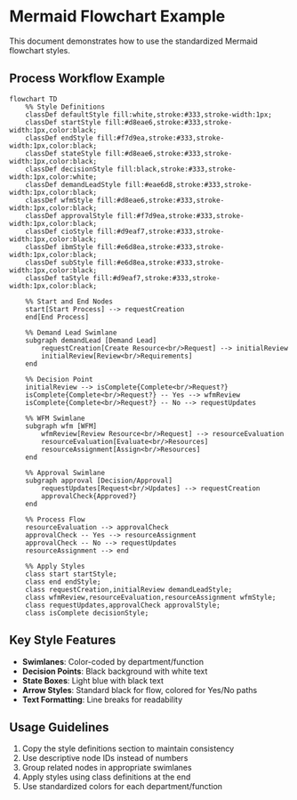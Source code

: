 # Mermaid Flowchart Example

This document demonstrates how to use the standardized Mermaid flowchart styles.

## Process Workflow Example

```mermaid
flowchart TD
    %% Style Definitions
    classDef defaultStyle fill:white,stroke:#333,stroke-width:1px;
    classDef startStyle fill:#d8eae6,stroke:#333,stroke-width:1px,color:black;
    classDef endStyle fill:#f7d9ea,stroke:#333,stroke-width:1px,color:black;
    classDef stateStyle fill:#d8eae6,stroke:#333,stroke-width:1px,color:black;
    classDef decisionStyle fill:black,stroke:#333,stroke-width:1px,color:white;
    classDef demandLeadStyle fill:#eae6d8,stroke:#333,stroke-width:1px,color:black;
    classDef wfmStyle fill:#d8eae6,stroke:#333,stroke-width:1px,color:black;
    classDef approvalStyle fill:#f7d9ea,stroke:#333,stroke-width:1px,color:black;
    classDef cioStyle fill:#d9eaf7,stroke:#333,stroke-width:1px,color:black;
    classDef ibmStyle fill:#e6d8ea,stroke:#333,stroke-width:1px,color:black;
    classDef subStyle fill:#e6d8ea,stroke:#333,stroke-width:1px,color:black;
    classDef taStyle fill:#d9eaf7,stroke:#333,stroke-width:1px,color:black;
    
    %% Start and End Nodes
    start[Start Process] --> requestCreation
    end[End Process]
    
    %% Demand Lead Swimlane
    subgraph demandLead [Demand Lead]
        requestCreation[Create Resource<br/>Request] --> initialReview
        initialReview[Review<br/>Requirements]
    end
    
    %% Decision Point
    initialReview --> isComplete{Complete<br/>Request?}
    isComplete{Complete<br/>Request?} -- Yes --> wfmReview
    isComplete{Complete<br/>Request?} -- No --> requestUpdates
    
    %% WFM Swimlane
    subgraph wfm [WFM]
        wfmReview[Review Resource<br/>Request] --> resourceEvaluation
        resourceEvaluation[Evaluate<br/>Resources]
        resourceAssignment[Assign<br/>Resources]
    end
    
    %% Approval Swimlane
    subgraph approval [Decision/Approval]
        requestUpdates[Request<br/>Updates] --> requestCreation
        approvalCheck{Approved?}
    end
    
    %% Process Flow
    resourceEvaluation --> approvalCheck
    approvalCheck -- Yes --> resourceAssignment
    approvalCheck -- No --> requestUpdates
    resourceAssignment --> end
    
    %% Apply Styles
    class start startStyle;
    class end endStyle;
    class requestCreation,initialReview demandLeadStyle;
    class wfmReview,resourceEvaluation,resourceAssignment wfmStyle;
    class requestUpdates,approvalCheck approvalStyle;
    class isComplete decisionStyle;
```

## Key Style Features

- **Swimlanes**: Color-coded by department/function
- **Decision Points**: Black background with white text
- **State Boxes**: Light blue with black text
- **Arrow Styles**: Standard black for flow, colored for Yes/No paths
- **Text Formatting**: Line breaks for readability

## Usage Guidelines

1. Copy the style definitions section to maintain consistency
2. Use descriptive node IDs instead of numbers
3. Group related nodes in appropriate swimlanes
4. Apply styles using class definitions at the end
5. Use standardized colors for each department/function 